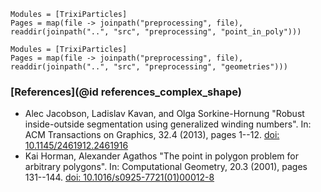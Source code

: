 ```@autodocs
Modules = [TrixiParticles]
Pages = map(file -> joinpath("preprocessing", file), readdir(joinpath("..", "src", "preprocessing", "point_in_poly")))
```
```@autodocs
Modules = [TrixiParticles]
Pages = map(file -> joinpath("preprocessing", file), readdir(joinpath("..", "src", "preprocessing", "geometries")))
```

### [References](@id references_complex_shape)
- Alec Jacobson, Ladislav Kavan, and Olga Sorkine-Hornung "Robust inside-outside segmentation using generalized winding numbers".
  In: ACM Transactions on Graphics, 32.4 (2013), pages 1--12.
  [doi: 10.1145/2461912.2461916](https://doi.org/10.1145/2461912.2461916)
- Kai Horman, Alexander Agathos "The point in polygon problem for arbitrary polygons".
  In: Computational Geometry, 20.3 (2001), pages 131--144.
  [doi: 10.1016/s0925-7721(01)00012-8](https://doi.org/10.1016/S0925-7721(01)00012-8)
